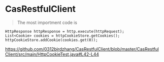 # CasRestfulClient


> The most importment code is 
```
HttpResponse httpResponse = http.execute(httpRequest);
List<Cookie> cookies = httpCookieStore.getCookies();
httpCookieStore.addCookie(cookies.get(0));
```
https://github.com/0312birdzhang/CasRestfulClient/blob/master/CasRestfulClient/src/main/HttpCookieTest.java#L42-L44

